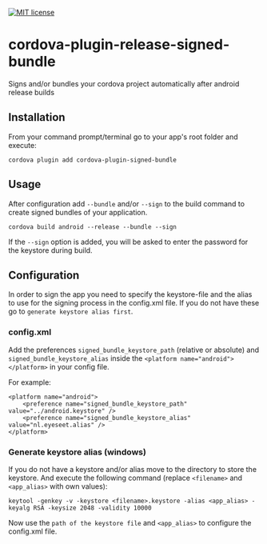 [![MIT license](http://img.shields.io/badge/license-MIT-brightgreen.svg)](http://opensource.org/licenses/MIT)

# cordova-plugin-release-signed-bundle
Signs and/or bundles your cordova project automatically after android release builds

## Installation
From your command prompt/terminal go to your app's root folder and execute:

`cordova plugin add cordova-plugin-signed-bundle`

## Usage
After configuration add `--bundle` and/or `--sign` to the build command to create signed bundles of your application.

```
cordova build android --release --bundle --sign
```
If the `--sign` option is added, you will be asked to enter the password for the keystore during build.

## Configuration
In order to sign the app you need to specify the keystore-file and the alias to use for the signing process in the config.xml file. If you do not have these go to `generate keystore alias first`.
### config.xml
Add the preferences `signed_bundle_keystore_path` (relative or absolute) and `signed_bundle_keystore_alias` inside the `<platform name="android"></platform>` in your config file.

For example:

```
<platform name="android">
    <preference name="signed_bundle_keystore_path" value="../android.keystore" />
    <preference name="signed_bundle_keystore_alias" value="nl.eyeseet.alias" />
</platform>
```

### Generate keystore alias (windows)
If you do not have a keystore and/or alias move to the directory to store the keystore. And execute the following command (replace `<filename>` and `<app_alias>` with own values):

```
keytool -genkey -v -keystore <filename>.keystore -alias <app_alias> -keyalg RSA -keysize 2048 -validity 10000
```
Now use the `path of the keystore file` and `<app_alias>` to configure the config.xml file.
